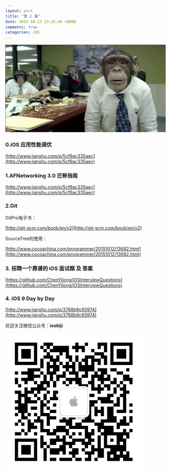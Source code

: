 ```yaml
---
layout: post
title: "第 2 篇"
date: 2015-10-23 23:25:46 +0800
comments: true
categories: iOS
---
```



![iOS开发笔记](/images/2/0.jpg)


### 0.iOS 应用性能调优

[http://www.jianshu.com/p/5cf9ac335aec](http://www.jianshu.com/p/5cf9ac335aec)

### 1.AFNetworking 3.0 迁移指南

[http://www.jianshu.com/p/5cf9ac335aec](http://www.jianshu.com/p/5cf9ac335aec)

### 2.Git

GitPro电子书：  

[http://git-scm.com/book/en/v2](http://git-scm.com/book/en/v2)

SourceTree的使用：  

[http://www.cocoachina.com/programmer/20151012/13682.html](http://www.cocoachina.com/programmer/20151012/13682.html)

### 3. 招聘一个靠谱的 iOS 面试题 及 答案

[https://github.com/ChenYilong/iOSInterviewQuestions](https://github.com/ChenYilong/iOSInterviewQuestions)

### 4. iOS 9 Day by Day

[http://www.jianshu.com/p/3768b9c65974](http://www.jianshu.com/p/3768b9c65974)


欢迎关注微信公众号：**iosbiji**

![iOS开发笔记](/images/weixin.jpg)